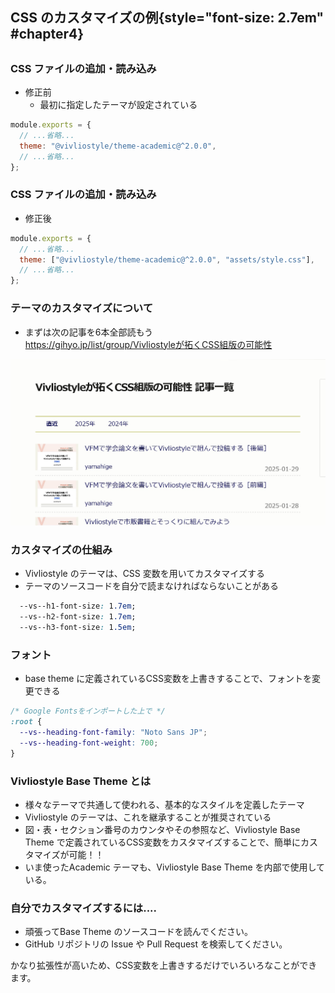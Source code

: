 ## CSS のカスタマイズの例{style="font-size: 2.7em" #chapter4}

##

### CSS ファイルの追加・読み込み

- 修正前
  - 最初に指定したテーマが設定されている

```js title=vivliostyle.config.js
module.exports = {
  // ...省略...
  theme: "@vivliostyle/theme-academic@^2.0.0",
  // ...省略...
};
```

### CSS ファイルの追加・読み込み

- 修正後

```js title=vivliostyle.config.js
module.exports = {
  // ...省略...
  theme: ["@vivliostyle/theme-academic@^2.0.0", "assets/style.css"],
  // ...省略...
};
```

### テーマのカスタマイズについて

- まずは次の記事を6本全部読もう  
  <https://gihyo.jp/list/group/Vivliostyleが拓くCSS組版の可能性>

![](../assets/customize/gihyo.jpg)

### カスタマイズの仕組み

- Vivliostyle のテーマは、CSS 変数を用いてカスタマイズする
- テーマのソースコードを自分で読まなければならないことがある

```css title=style.css
  --vs--h1-font-size: 1.7em;
  --vs--h2-font-size: 1.7em;
  --vs--h3-font-size: 1.5em;
```

### フォント

- base theme に定義されているCSS変数を上書きすることで、フォントを変更できる

```css title=style.css
/* Google Fontsをインポートした上で */
:root {
  --vs--heading-font-family: "Noto Sans JP";
  --vs--heading-font-weight: 700;
}
```

### Vivliostyle Base Theme とは

- 様々なテーマで共通して使われる、基本的なスタイルを定義したテーマ
- Vivliostyle のテーマは、これを継承することが推奨されている
- 図・表・セクション番号のカウンタやその参照など、Vivliostyle Base Theme で定義されているCSS変数をカスタマイズすることで、簡単にカスタマイズが可能！！
- いま使ったAcademic テーマも、Vivliostyle Base Theme を内部で使用している。

### 自分でカスタマイズするには....

- 頑張ってBase Theme のソースコードを読んでください。
- GitHub リポジトリの Issue や Pull Request を検索してください。

かなり拡張性が高いため、CSS変数を上書きするだけでいろいろなことができます。